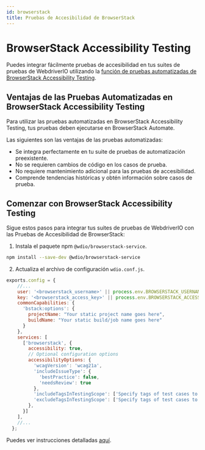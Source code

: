 ```yaml
---
id: browserstack
title: Pruebas de Accesibilidad de BrowserStack
---
```


# BrowserStack Accessibility Testing

Puedes integrar fácilmente pruebas de accesibilidad en tus suites de pruebas de WebdriverIO utilizando la [función de pruebas automatizadas de BrowserStack Accessibility Testing](https://www.browserstack.com/docs/accessibility/automated-tests?utm_source=webdriverio&utm_medium=partnered&utm_campaign=documentation).

## Ventajas de las Pruebas Automatizadas en BrowserStack Accessibility Testing

Para utilizar las pruebas automatizadas en BrowserStack Accessibility Testing, tus pruebas deben ejecutarse en BrowserStack Automate.

Las siguientes son las ventajas de las pruebas automatizadas:

* Se integra perfectamente en tu suite de pruebas de automatización preexistente.
* No se requieren cambios de código en los casos de prueba.
* No requiere mantenimiento adicional para las pruebas de accesibilidad.
* Comprende tendencias históricas y obtén información sobre casos de prueba.

## Comenzar con BrowserStack Accessibility Testing

Sigue estos pasos para integrar tus suites de pruebas de WebdriverIO con las Pruebas de Accesibilidad de BrowserStack:

1. Instala el paquete npm `@wdio/browserstack-service`.

```bash npm2yarn
npm install --save-dev @wdio/browserstack-service
```

2. Actualiza el archivo de configuración `wdio.conf.js`.

```javascript
exports.config = {
    //...
    user: '<browserstack_username>' || process.env.BROWSERSTACK_USERNAME,
    key: '<browserstack_access_key>' || process.env.BROWSERSTACK_ACCESS_KEY,
    commonCapabilities: {
      'bstack:options': {
        projectName: "Your static project name goes here",
        buildName: "Your static build/job name goes here"
      }
    },
    services: [
      ['browserstack', {
        accessibility: true,
        // Optional configuration options
        accessibilityOptions: {
          'wcagVersion': 'wcag21a',
          'includeIssueType': {
            'bestPractice': false,
            'needsReview': true
          },
          'includeTagsInTestingScope': ['Specify tags of test cases to be included'],
          'excludeTagsInTestingScope': ['Specify tags of test cases to be excluded']
        },
      }]
    ],
    //...
  };
```

Puedes ver instrucciones detalladas [aquí](https://www.browserstack.com/docs/accessibility/automated-tests/get-started/webdriverio?utm_source=webdriverio&utm_medium=partnered&utm_campaign=documentation).
